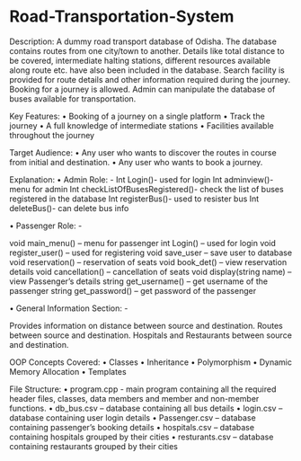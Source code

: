 # Road-Transportation-System

Description:
A dummy road transport database of Odisha. The database contains routes from one city/town to another. Details like total distance to be covered, intermediate halting stations, different resources available along route etc. have also been included in the database. Search facility is provided for route details and other information required during the journey. Booking for a journey is allowed. Admin can manipulate the database of buses available for transportation.

Key Features:
•	 Booking of a journey on a single platform
•	Track the journey
•	A full knowledge of intermediate stations
•	Facilities available throughout the journey 

Target Audience:
•	Any user who wants to discover the routes in course from initial and destination.
•	Any user who wants to book a journey.

Explanation: 
•	Admin Role: -
       Int Login()- used for login
                 Int adminview()- menu for admin
Int checkListOfBusesRegistered()- check the list of buses registered in the database
                 Int registerBus()- used to  resister bus
                 Int deleteBus()- can delete bus info

                 
•	Passenger Role: -

 void main_menu() – menu for passenger
 int Login() – used for login
 void register_user() – used for registering
 void save_user – save user to database
 void reservation() – reservation of seats
 void book_det() – view reservation details
 void cancellation() – cancellation of seats 
 void display(string name) – view Passenger’s details
 string get_username() – get username of the passenger
 string get_password() – get password of the passenger

•	General Information Section: -

Provides information on distance between source and destination.
Routes between source and destination.
Hospitals and Restaurants between source and destination.

OOP Concepts Covered:
•	Classes
•	Inheritance
•	Polymorphism
•	Dynamic Memory Allocation
•	Templates


File Structure:
•	program.cpp - main program containing all the required header files, classes, data members and member and non-member functions.
•	db_bus.csv – database containing all bus details
•	login.csv – database containing user login details
•	Passenger.csv – database containing passenger’s booking details
•	hospitals.csv – database containing hospitals grouped by their cities
•	resturants.csv – database containing restaurants grouped by their cities
